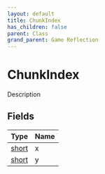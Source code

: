 ```yaml
---
layout: default
title: ChunkIndex
has_children: false
parent: Class
grand_parent: Game Reflection
---
```

# ChunkIndex
Description 

## Fields

| Type | Name |
|:----------|:--------------|
| [short](/riftbreaker-wiki/docs/game-reflection/components/short/) | x |
| [short](/riftbreaker-wiki/docs/game-reflection/components/short/) | y |


